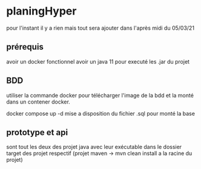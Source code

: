 # planingHyper

pour l'instant il y a rien mais tout sera ajouter dans l'après midi du 05/03/21

## prérequis

avoir un docker fonctionnel
avoir un java 11 pour executé les .jar du projet

## BDD
utiliser la commande docker pour télécharger l'image de la bdd et la monté dans un contener docker.

docker compose up -d 
mise a disposition du fichier .sql pour monté la base

## prototype et api 
sont tout les deux des projet java avec leur exécutable dans le dossier target des projet respectif
(projet maven -> mvn clean install a la racine du projet)
